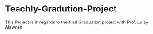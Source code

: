 # Teachly-Gradution-Project
This Project is in regards to the final Graduation project with Prof. Lu’ay Alawneh 
